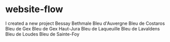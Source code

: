 # website-flow

I created a new project
Bessay
Bethmale
Bleu d'Auvergne
Bleu de Costaros
Bleu de Gex
Bleu de Gex Haut-Jura
Bleu de Laqueuille
Bleu de Lavaldens
Bleu de Loudes
Bleu de Sainte-Foy